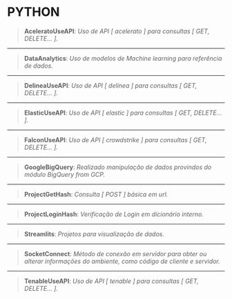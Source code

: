 # PYTHON

>__AceleratoUseAPI__: _Uso de API [ acelerato ] para consultas [ GET, DELETE... ]._

-------------------------

>__DataAnalytics__: _Uso de modelos de Machine learning para referência de dados._

-------------------------

>__DelineaUseAPI__: _Uso de API [ delinea ] para consultas [ GET, DELETE... ]._

-------------------------

>__ElasticUseAPI__: _Uso de API [ elastic ] para consultas [ GET, DELETE... ]._

-------------------------

>__FalconUseAPI__: _Uso de API [ crowdstrike ] para consultas [ GET, DELETE... ]._

-------------------------

>__GoogleBigQuery__: _Realizado manipulação de dados provindos do módulo BigQuery from GCP._

-------------------------

>__ProjectGetHash__: _Consulta [ POST ] básica em url._

-------------------------

>__ProjectLoginHash__: _Verificação de Login em dicionário interno._

-------------------------

>__Streamlits__: _Projetos para visualização de dados._

-------------------------

>__SocketConnect__: _Método de conexão em servidor para obter ou alterar informações do ambiente, como código de cliente e servidor._

-------------------------

>__TenableUseAPI__: _Uso de API [ tenable ] para consultas [ GET, DELETE... ]._


